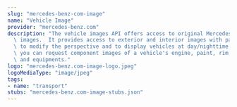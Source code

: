 ```yaml
---
slug: "mercedes-benz-com-image"
name: "Vehicle Image"
provider: "mercedes-benz.com"
description: "The vehicle images API offers access to original Mercedes-Benz vehicle\
  \ images.  It provides access to exterior and interior images with parameters e.g.\
  \ to modify the perspective and to display vehicles at day/nighttime.  In addition\
  \ you can request component images of a vehicle's engine, paint, rim, trim, upholstery\
  \ and equipments."
logo: "mercedes-benz.com-image-logo.jpeg"
logoMediaType: "image/jpeg"
tags:
- name: "transport"
stubs: "mercedes-benz.com-image-stubs.json"
---
```

